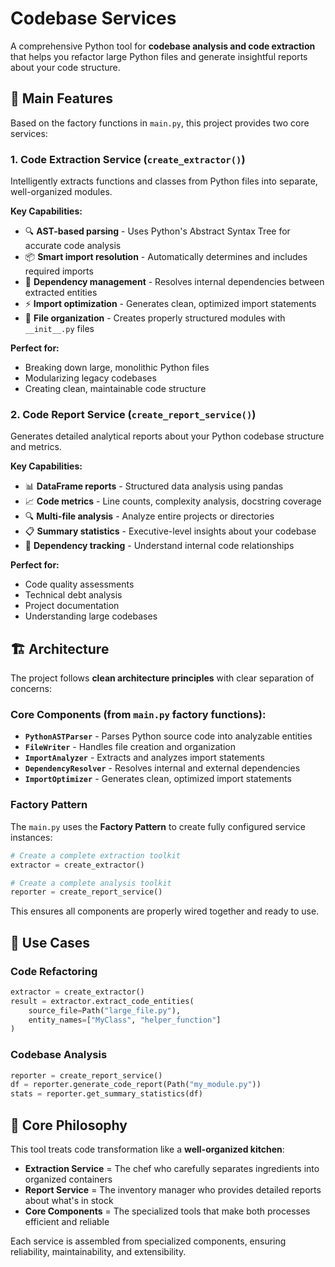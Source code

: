 # Codebase Services

A comprehensive Python tool for **codebase analysis and code extraction** that helps you refactor large Python files and generate insightful reports about your code structure.

## 🚀 Main Features

Based on the factory functions in `main.py`, this project provides two core services:

### 1. **Code Extraction Service** (`create_extractor()`)
Intelligently extracts functions and classes from Python files into separate, well-organized modules.

**Key Capabilities:**
- 🔍 **AST-based parsing** - Uses Python's Abstract Syntax Tree for accurate code analysis
- 📦 **Smart import resolution** - Automatically determines and includes required imports
- 🔗 **Dependency management** - Resolves internal dependencies between extracted entities
- ⚡ **Import optimization** - Generates clean, optimized import statements
- 📁 **File organization** - Creates properly structured modules with `__init__.py` files

**Perfect for:**
- Breaking down large, monolithic Python files
- Modularizing legacy codebases
- Creating clean, maintainable code structure

### 2. **Code Report Service** (`create_report_service()`)
Generates detailed analytical reports about your Python codebase structure and metrics.

**Key Capabilities:**
- 📊 **DataFrame reports** - Structured data analysis using pandas
- 📈 **Code metrics** - Line counts, complexity analysis, docstring coverage
- 🔍 **Multi-file analysis** - Analyze entire projects or directories
- 📋 **Summary statistics** - Executive-level insights about your codebase
- 🎯 **Dependency tracking** - Understand internal code relationships

**Perfect for:**
- Code quality assessments
- Technical debt analysis
- Project documentation
- Understanding large codebases

## 🏗️ Architecture

The project follows **clean architecture principles** with clear separation of concerns:

### Core Components (from `main.py` factory functions):

- **`PythonASTParser`** - Parses Python source code into analyzable entities
- **`FileWriter`** - Handles file creation and organization
- **`ImportAnalyzer`** - Extracts and analyzes import statements
- **`DependencyResolver`** - Resolves internal and external dependencies
- **`ImportOptimizer`** - Generates clean, optimized import statements

### Factory Pattern
The `main.py` uses the **Factory Pattern** to create fully configured service instances:

```python
# Create a complete extraction toolkit
extractor = create_extractor()

# Create a complete analysis toolkit  
reporter = create_report_service()
```

This ensures all components are properly wired together and ready to use.

## 🎯 Use Cases

### **Code Refactoring**
```python
extractor = create_extractor()
result = extractor.extract_code_entities(
    source_file=Path("large_file.py"),
    entity_names=["MyClass", "helper_function"]
)
```

### **Codebase Analysis**
```python
reporter = create_report_service()
df = reporter.generate_code_report(Path("my_module.py"))
stats = reporter.get_summary_statistics(df)
```

## 🔧 Core Philosophy

This tool treats code transformation like a **well-organized kitchen**:
- **Extraction Service** = The chef who carefully separates ingredients into organized containers
- **Report Service** = The inventory manager who provides detailed reports about what's in stock
- **Core Components** = The specialized tools that make both processes efficient and reliable

Each service is assembled from specialized components, ensuring reliability, maintainability, and extensibility.
